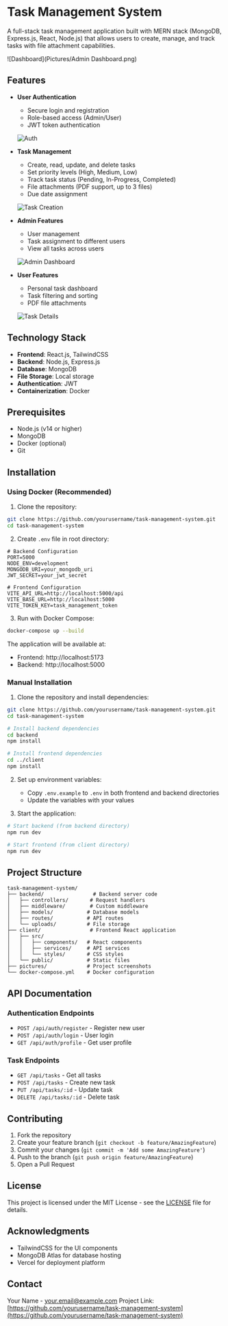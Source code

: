 # Task Management System

A full-stack task management application built with MERN stack (MongoDB, Express.js, React, Node.js) that allows users to create, manage, and track tasks with file attachment capabilities.

![Dashboard](Pictures/Admin Dashboard.png)

## Features

- **User Authentication**
  - Secure login and registration
  - Role-based access (Admin/User)
  - JWT token authentication
  
  ![Auth](./pictures/auth.png)

- **Task Management**
  - Create, read, update, and delete tasks
  - Set priority levels (High, Medium, Low)
  - Track task status (Pending, In-Progress, Completed)
  - File attachments (PDF support, up to 3 files)
  - Due date assignment
  
  ![Task Creation](./pictures/task-creation.png)

- **Admin Features**
  - User management
  - Task assignment to different users
  - View all tasks across users
  
  ![Admin Dashboard](./pictures/admin-dashboard.png)

- **User Features**
  - Personal task dashboard
  - Task filtering and sorting
  - PDF file attachments
  
  ![Task Details](./pictures/task-details.png)

## Technology Stack

- **Frontend**: React.js, TailwindCSS
- **Backend**: Node.js, Express.js
- **Database**: MongoDB
- **File Storage**: Local storage
- **Authentication**: JWT
- **Containerization**: Docker

## Prerequisites

- Node.js (v14 or higher)
- MongoDB
- Docker (optional)
- Git

## Installation

### Using Docker (Recommended)

1. Clone the repository:
```bash
git clone https://github.com/yourusername/task-management-system.git
cd task-management-system
```

2. Create `.env` file in root directory:
```properties
# Backend Configuration
PORT=5000
NODE_ENV=development
MONGODB_URI=your_mongodb_uri
JWT_SECRET=your_jwt_secret

# Frontend Configuration
VITE_API_URL=http://localhost:5000/api
VITE_BASE_URL=http://localhost:5000
VITE_TOKEN_KEY=task_management_token
```

3. Run with Docker Compose:
```bash
docker-compose up --build
```

The application will be available at:
- Frontend: http://localhost:5173
- Backend: http://localhost:5000

### Manual Installation

1. Clone the repository and install dependencies:
```bash
git clone https://github.com/yourusername/task-management-system.git
cd task-management-system

# Install backend dependencies
cd backend
npm install

# Install frontend dependencies
cd ../client
npm install
```

2. Set up environment variables:
   - Copy `.env.example` to `.env` in both frontend and backend directories
   - Update the variables with your values

3. Start the application:
```bash
# Start backend (from backend directory)
npm run dev

# Start frontend (from client directory)
npm run dev
```

## Project Structure

```
task-management-system/
├── backend/                # Backend server code
│   ├── controllers/       # Request handlers
│   ├── middleware/        # Custom middleware
│   ├── models/           # Database models
│   ├── routes/           # API routes
│   └── uploads/          # File storage
├── client/                # Frontend React application
│   ├── src/
│   │   ├── components/   # React components
│   │   ├── services/     # API services
│   │   └── styles/       # CSS styles
│   └── public/           # Static files
├── pictures/             # Project screenshots
└── docker-compose.yml    # Docker configuration
```

## API Documentation

### Authentication Endpoints
- `POST /api/auth/register` - Register new user
- `POST /api/auth/login` - User login
- `GET /api/auth/profile` - Get user profile

### Task Endpoints
- `GET /api/tasks` - Get all tasks
- `POST /api/tasks` - Create new task
- `PUT /api/tasks/:id` - Update task
- `DELETE /api/tasks/:id` - Delete task

## Contributing

1. Fork the repository
2. Create your feature branch (`git checkout -b feature/AmazingFeature`)
3. Commit your changes (`git commit -m 'Add some AmazingFeature'`)
4. Push to the branch (`git push origin feature/AmazingFeature`)
5. Open a Pull Request

## License

This project is licensed under the MIT License - see the [LICENSE](LICENSE) file for details.

## Acknowledgments

- TailwindCSS for the UI components
- MongoDB Atlas for database hosting
- Vercel for deployment platform

## Contact

Your Name - your.email@example.com
Project Link: [https://github.com/yourusername/task-management-system](https://github.com/yourusername/task-management-system)